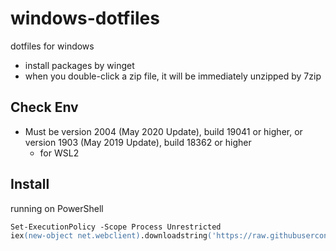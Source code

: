 # windows-dotfiles
dotfiles for windows

* install packages by winget
* when you double-click a zip file, it will be immediately unzipped by 7zip

## Check Env
* Must be version 2004 (May 2020 Update), build 19041 or higher, or version 1903 (May 2019 Update), build 18362 or higher
  * for WSL2

## Install
running on PowerShell

```ps
Set-ExecutionPolicy -Scope Process Unrestricted
iex(new-object net.webclient).downloadstring('https://raw.githubusercontent.com/Mitu217/dotfiles-windows/main/main.ps1')
```
